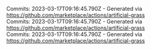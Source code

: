 Commits: 2023-03-17T09:16:45.790Z - Generated via https://github.com/marketplace/actions/artificial-grass
<br>
Commits: 2023-03-17T09:16:45.790Z - Generated via https://github.com/marketplace/actions/artificial-grass
<br>
Commits: 2023-03-17T09:16:45.790Z - Generated via https://github.com/marketplace/actions/artificial-grass
<br>
